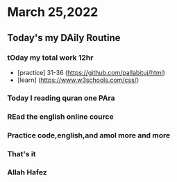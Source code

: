 # March 25,2022
## Today's my DAily Routine
### tOday my total work 12hr
* [practice] 31-36 (https://github.com/pallabituj/html)
* [learn] (https://www.w3schools.com/css/)
### Today I reading quran one PAra
### REad the english online cource
### Practice code,english,and amol more and more
### That's it
### Allah Hafez